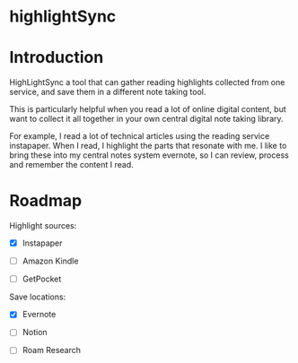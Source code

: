 # highlightSync

# Introduction

HighLightSync a tool that can gather reading highlights collected from one service,
and save them in a different note taking tool.

This is particularly helpful when you read a lot of online digital content, but want
to collect it all together in your own central digital note taking library.

For example, I read a lot of technical articles using the reading service instapaper.
When I read, I highlight the parts that resonate with me. I like to bring these into my
central notes system evernote, so I can review, process and remember the content I read.


# Roadmap

Highlight sources:
- [X] Instapaper
- [ ] Amazon Kindle
- [ ] GetPocket


Save locations:
- [X] Evernote
- [ ] Notion
- [ ] Roam Research



